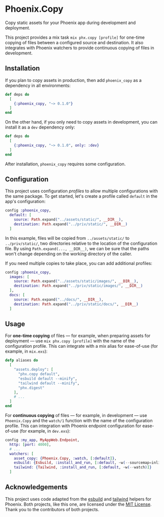 # Phoenix.Copy

Copy static assets for your Phoenix app during development and deployment.

This project provides a mix task `mix phx.copy [profile]` for one-time copying of files between a configured source and destination.
It also integrates with Phoenix watchers to provide continuous copying of files in development.

## Installation

If you plan to copy assets in production, then add `phoenix_copy` as a dependency in all environments:

```elixir
def deps do
  [
    {:phoenix_copy, "~> 0.1.0"}
  ]
end
```

On the other hand, if you only need to copy assets in development, you can install it as a `dev` dependency only:

```elixir
def deps do
  [
    {:phoenix_copy, "~> 0.1.0", only: :dev}
  ]
end
```

After installation, `phoenix_copy` requires some configuration.

## Configuration

This project uses configuration _profiles_ to allow multiple configurations with the same package.
To get started, let's create a profile called `default` in the app's configuration:

```elixir
config :phoenix_copy,
  default: [
    source: Path.expand("../assets/static/", __DIR__),
    destination: Path.expand("../priv/static/", __DIR__)
  ]
```

In this example, files will be copied from `../assets/static/` to `../priv/static/`, two directories relative to the location of the configuration file.
By using `Path.expand(..., __DIR__)`, we can be sure that the paths won't change depending on the working directory of the caller.

If you need multiple copies to take place, you can add additional profiles:

```elixir
config :phoenix_copy,
  images: [
    source: Path.expand("../assets/static/images/", __DIR__),
    destination: Path.expand("../priv/static/images/", __DIR__)
  ],
  docs: [
    source: Path.expand("../docs/", __DIR__),
    destination: Path.expand("../priv/static/docs/", __DIR__)
  ]
```

## Usage

For **one-time copying** of files — for example, when preparing assets for deployment — use `mix phx.copy [profile]` with the name of the configuration profile.
This can integrate with a mix alias for ease-of-use (for example, in `mix.exs`):

```elixir
defp aliases do
  [
    "assets.deploy": [
      "phx.copy default",
      "esbuild default --minify",
      "tailwind default --minify",
      "phx.digest"
    ],
    # ...
  ]
end
```

For **continuous copying** of files — for example, in development — use `Phoenix.Copy` and the `watch/1` function with the name of the configuration profile.
This can integration with Phoenix endpoint configuration for ease-of-use (for example, in `dev.exs`):

```elixir
config :my_app, MyAppWeb.Endpoint,
  http: [port: 4000],
  # ...
  watchers: [
    asset_copy: {Phoenix.Copy, :watch, [:default]},
    esbuild: {Esbuild, :install_and_run, [:default, ~w(--sourcemap=inline --watch)]},
    tailwind: {Tailwind, :install_and_run, [:default, ~w(--watch)]}
  ]
```

## Acknowledgements

This project uses code adapted from the [esbuild](https://github.com/phoenixframework/esbuild) and [tailwind](https://github.com/phoenixframework/tailwind) helpers for Phoenix.
Both projects, like this one, are licensed under the [MIT License](LICENSE).
Thank you to the contributors of both projects.
